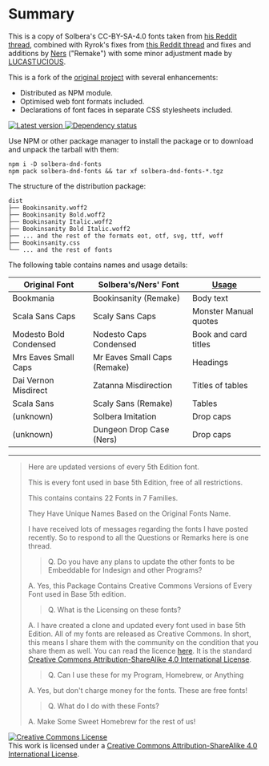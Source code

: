 # Summary

This is a copy of Solbera's CC-BY-SA-4.0 fonts taken from [his Reddit thread](https://www.reddit.com/r/UnearthedArcana/comments/3vpphx/5e_font_package_embeddable_cc_edition/), combined with Ryrok's fixes from [this Reddit thread](https://www.reddit.com/r/UnearthedArcana/comments/4loka0/fixed_versions_of_solberas_fonts/) and fixes and additions by [Ners](https://www.reddit.com/r/UnearthedArcana/comments/71wzc2/new_indesign_template_and_open_source_fonts/) ("Remake") with some minor adjustment made by [LUCASTUCIOUS](http://github.com/lucastucious).

This is a fork of the [original project] with several enhancements:

* Distributed as NPM module.
* Optimised web font formats included.
* Declarations of font faces in separate CSS stylesheets included.

[![Latest version](https://img.shields.io/npm/v/solbera-dnd-fonts)
 ![Dependency status](https://img.shields.io/librariesio/release/npm/solbera-dnd-fonts)
](https://www.npmjs.com/package/solbera-dnd-fonts)

Use NPM or other package manager to install the package or to download and unpack the tarball with them:

    npm i -D solbera-dnd-fonts
    npm pack solbera-dnd-fonts && tar xf solbera-dnd-fonts-*.tgz

The structure of the distribution package:

    dist
    ├── Bookinsanity.woff2
    ├── Bookinsanity Bold.woff2
    ├── Bookinsanity Italic.woff2
    ├── Bookinsanity Bold Italic.woff2
    ├── ... and the rest of the formats eot, otf, svg, ttf, woff
    ├── Bookinsanity.css
    └── ... and the rest of fonts

The following table contains names and usage details:

| Original Font          | Solbera's/Ners' Font         | [Usage](http://taxidermicowlbear.weebly.com/dd-fonts.html) |
| ---------------------- | ---------------------------- | --------------------- |
| Bookmania              | Bookinsanity (Remake)        | Body text             |
| Scala Sans Caps        | Scaly Sans Caps              | Monster Manual quotes |
| Modesto Bold Condensed | Nodesto Caps Condensed       | Book and card titles  |
| Mrs Eaves Small Caps   | Mr Eaves Small Caps (Remake) | Headings              |
| Dai Vernon Misdirect   | Zatanna Misdirection         | Titles of tables      |
| Scala Sans             | Scaly Sans (Remake)          | Tables                |
| (unknown)              | Solbera Imitation            | Drop caps             |
| (unknown)              | Dungeon Drop Case (Ners)     | Drop caps             |

---

> Here are updated versions of every 5th Edition font.
>
> This is every font used in base 5th Edition, free of all restrictions.
>
> This contains contains 22 Fonts in 7 Families.
> 
> They Have Unique Names Based on the Original Fonts Name.
>
> I have received lots of messages regarding the fonts I have posted recently. So
> to respond to all the Questions or Remarks here is one thread.
>    
> > Q. Do you have any plans to update the other fonts to be Embeddable for Indesign
>      and other Programs?
>    
> A. Yes, this Package Contains Creative Commons Versions of Every Font used in
>    Base 5th edition.
>
> > Q. What is the Licensing on these fonts?
>
> A. I have created a clone and updated every font used in base 5th Edition.
>    All of my fonts are released as Creative Commons. In short, this means I
>    share them with the community on the condition that you share them as
>    well. You can read the licence [here](http://creativecommons.org/licenses/by-sa/4.0/). 
>    It is the standard [Creative Commons Attribution-ShareAlike 4.0 International License](http://creativecommons.org/licenses/by-sa/4.0/).
>
> > Q. Can I use these for my Program, Homebrew, or Anything
>
> A. Yes, but don't charge money for the fonts. These are free fonts!
>
> > Q. What do I do with these Fonts?
>
> A. Make Some Sweet Homebrew for the rest of us!

<a rel="license" href="http://creativecommons.org/licenses/by-sa/4.0/"><img alt="Creative Commons License" style="border-width:0" src="https://i.creativecommons.org/l/by-sa/4.0/88x31.png" /></a><br />This work is licensed under a <a rel="license" href="http://creativecommons.org/licenses/by-sa/4.0/">Creative Commons Attribution-ShareAlike 4.0 International License</a>.

[original project]: https://github.com/jonathonf/solbera-dnd-fonts.git
